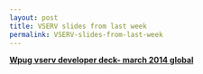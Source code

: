 ```yaml
---
layout: post
title: VSERV slides from last week
permalink: VSERV-slides-from-last-week
---
```


**[Wpug vserv developer deck- march 2014 global](https://www.slideshare.net/mrlacey/wpug-vserv-developer-deck-march-2014-global "Wpug vserv developer deck- march 2014 global")**

